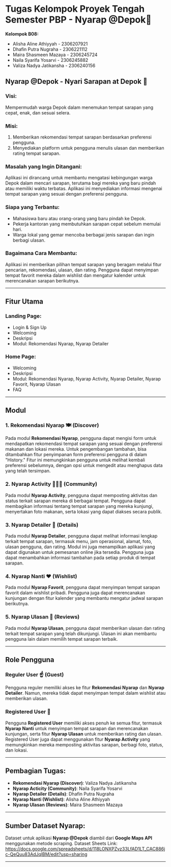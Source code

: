 # Tugas Kelompok Proyek Tengah Semester PBP - Nyarap @Depok🍳

**Kelompok B08:**
- Alisha Aline Athiyyah - 2306207921
- Dhafin Putra Nugraha - 2306221112
- Maira Shasmeen Mazaya - 2306245724
- Naila Syarifa Yosarvi - 2306245882
- Valiza Nadya Jatikansha - 2306240156

## **Nyarap @Depok - Nyari Sarapan at Depok 🍳**

### **Visi:**  
Mempermudah warga Depok dalam menemukan tempat sarapan yang cepat, enak, dan sesuai selera.

### **Misi:**  
1. Memberikan rekomendasi tempat sarapan berdasarkan preferensi pengguna.
2. Menyediakan platform untuk pengguna menulis ulasan dan memberikan rating tempat sarapan.

### **Masalah yang Ingin Ditangani:**  
Aplikasi ini dirancang untuk membantu mengatasi kebingungan warga Depok dalam mencari sarapan, terutama bagi mereka yang baru pindah atau memiliki waktu terbatas. Aplikasi ini menyediakan informasi mengenai tempat sarapan yang sesuai dengan preferensi pengguna.

### **Siapa yang Terbantu:**  
- Mahasiswa baru atau orang-orang yang baru pindah ke Depok.
- Pekerja kantoran yang membutuhkan sarapan cepat sebelum memulai hari.
- Warga lokal yang gemar mencoba berbagai jenis sarapan dan ingin berbagi ulasan.

### **Bagaimana Cara Membantu:**  
Aplikasi ini memberikan pilihan tempat sarapan yang beragam melalui fitur pencarian, rekomendasi, ulasan, dan rating. Pengguna dapat menyimpan tempat favorit mereka dalam wishlist dan mengatur kalender untuk merencanakan sarapan berikutnya.

---

## **Fitur Utama**

### **Landing Page:**
- Login & Sign Up
- Welcoming
- Deskripsi
- Modul: Rekomendasi Nyarap, Nyarap Detailer

### **Home Page:**
- Welcoming
- Deskripsi
- Modul: Rekomendasi Nyarap, Nyarap Activity, Nyarap Detailer, Nyarap Favorit, Nyarap Ulasan
- FAQ

---

## **Modul**

### 1. **Rekomendasi Nyarap 🍽️** (Discover)
Pada modul **Rekomendasi Nyarap**, pengguna dapat mengisi form untuk mendapatkan rekomendasi tempat sarapan yang sesuai dengan preferensi makanan dan lokasi mereka. Untuk pengembangan tambahan, bisa ditambahkan fitur penyimpanan form preferensi pengguna di dalam "History." Fitur ini memungkinkan pengguna untuk melihat kembali preferensi sebelumnya, dengan opsi untuk mengedit atau menghapus data yang telah tersimpan.

### 2. **Nyarap Activity 🧑🏼‍💻** (Community)
Pada modul **Nyarap Activity**, pengguna dapat memposting aktivitas dan status terkait sarapan mereka di berbagai tempat. Pengguna dapat membagikan informasi tentang tempat sarapan yang mereka kunjungi, menyertakan foto makanan, serta lokasi yang dapat diakses secara publik.

### 3. **Nyarap Detailer 🍲** (Details)
Pada modul **Nyarap Detailer**, pengguna dapat melihat informasi lengkap terkait tempat sarapan, termasuk menu, jam operasional, alamat, foto, ulasan pengguna, dan rating. Modul ini juga menampilkan aplikasi yang dapat digunakan untuk pemesanan online jika tersedia. Pengguna juga dapat menambahkan informasi tambahan pada setiap produk di tempat sarapan.

### 4. **Nyarap Nanti ❤️** (Wishlist)
Pada modul **Nyarap Favorit**, pengguna dapat menyimpan tempat sarapan favorit dalam wishlist pribadi. Pengguna juga dapat merencanakan kunjungan dengan fitur kalender yang membantu mengatur jadwal sarapan berikutnya.

### 5. **Nyarap Ulasan 📝** (Reviews)
Pada modul **Nyarap Ulasan**, pengguna dapat memberikan ulasan dan rating terkait tempat sarapan yang telah dikunjungi. Ulasan ini akan membantu pengguna lain dalam memilih tempat sarapan terbaik.

---

## **Role Pengguna**

### **Reguler User** ☝️ (Guest)
Pengguna reguler memiliki akses ke fitur **Rekomendasi Nyarap** dan **Nyarap Detailer**. Namun, mereka tidak dapat menyimpan tempat dalam wishlist atau memberikan ulasan.

### **Registered User** 👥
Pengguna **Registered User** memiliki akses penuh ke semua fitur, termasuk **Nyarap Nanti** untuk menyimpan tempat sarapan dan merencanakan kunjungan, serta fitur **Nyarap Ulasan** untuk memberikan rating dan ulasan. Registered User juga dapat menggunakan fitur **Nyarap Activity** yang memungkinkan mereka memposting aktivitas sarapan, berbagi foto, status, dan lokasi.

---

## **Pembagian Tugas:**
- **Rekomendasi Nyarap (Discover)**: Valiza Nadya Jatikansha
- **Nyarap Acticity (Community)**: Naila Syarifa Yosarvi
- **Nyarap Detailer (Details)**: Dhafin Putra Nugraha
- **Nyarap Nanti (Wishlist)**: Alisha Aline Athiyyah
- **Nyarap Ulasan (Reviews)**: Maira Shasmeen Mazaya

---

## **Sumber Dataset Nyarap:**
Dataset untuk aplikasi **Nyarap @Depok** diambil dari **Google Maps API** menggunakan metode scraping. 
Dataset Sheets Link: https://docs.google.com/spreadsheets/d/118LONXPZvz33LfAD1LT_CAC886jc-QeQuu83AdJqlBM/edit?usp=sharing 

---
